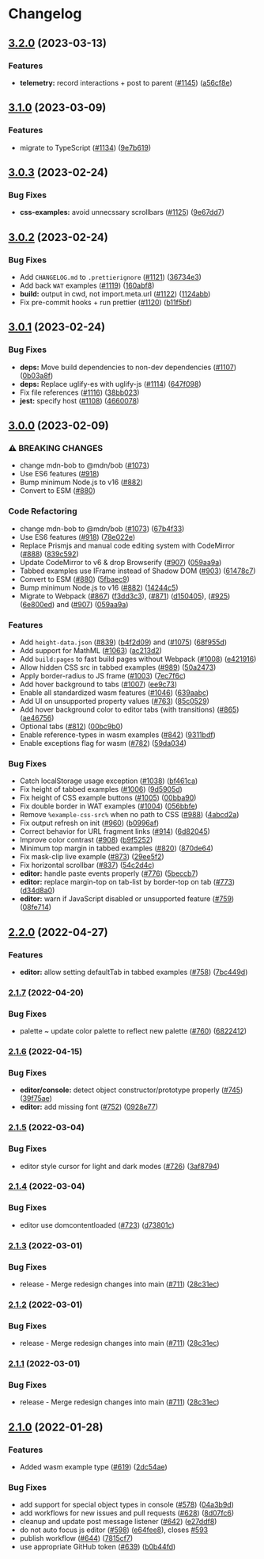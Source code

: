 # Changelog

## [3.2.0](https://github.com/mdn/bob/compare/v3.1.0...v3.2.0) (2023-03-13)


### Features

* **telemetry:** record interactions + post to parent ([#1145](https://github.com/mdn/bob/issues/1145)) ([a56cf8e](https://github.com/mdn/bob/commit/a56cf8e7dd6c410eda7339189f20c7428ec33175))

## [3.1.0](https://github.com/mdn/bob/compare/v3.0.3...v3.1.0) (2023-03-09)


### Features

* migrate to TypeScript ([#1134](https://github.com/mdn/bob/issues/1134)) ([9e7b619](https://github.com/mdn/bob/commit/9e7b619534077c2c8ac290ad30d88c439ac32ef1))

## [3.0.3](https://github.com/mdn/bob/compare/v3.0.2...v3.0.3) (2023-02-24)


### Bug Fixes

* **css-examples:** avoid unnecssary scrollbars ([#1125](https://github.com/mdn/bob/issues/1125)) ([9e67dd7](https://github.com/mdn/bob/commit/9e67dd75c0d634b9b4588ae2d4eda6a6bf0f9dfa))

## [3.0.2](https://github.com/mdn/bob/compare/v3.0.1...v3.0.2) (2023-02-24)


### Bug Fixes

* Add `CHANGELOG.md` to `.prettierignore` ([#1121](https://github.com/mdn/bob/issues/1121)) ([36734e3](https://github.com/mdn/bob/commit/36734e35856f584aa3929655133bc9324503c7ac))
* Add back `WAT` examples ([#1119](https://github.com/mdn/bob/issues/1119)) ([160abf8](https://github.com/mdn/bob/commit/160abf8ab66b3fe9c92ef0d1df09e2d2c3664ad6))
* **build:** output in cwd, not import.meta.url ([#1122](https://github.com/mdn/bob/issues/1122)) ([1124abb](https://github.com/mdn/bob/commit/1124abb03651a7a83eedb65c17f247bef2ebd559))
* Fix pre-commit hooks + run prettier ([#1120](https://github.com/mdn/bob/issues/1120)) ([b11f5bf](https://github.com/mdn/bob/commit/b11f5bf70c64b6efbccc6e2846c52f599065a428))

## [3.0.1](https://github.com/mdn/bob/compare/v3.0.0...v3.0.1) (2023-02-24)


### Bug Fixes

* **deps:** Move build dependencies to non-dev dependencies ([#1107](https://github.com/mdn/bob/issues/1107)) ([0b03a8f](https://github.com/mdn/bob/commit/0b03a8fd5f4e9073c5bace25bbde8ad3ea2b75c3))
* **deps:** Replace uglify-es with uglify-js ([#1114](https://github.com/mdn/bob/issues/1114)) ([647f098](https://github.com/mdn/bob/commit/647f098764cf4dfc15176ac35007f97aec489793))
* Fix file references ([#1116](https://github.com/mdn/bob/issues/1116)) ([38bb023](https://github.com/mdn/bob/commit/38bb023903e047196f06f6e9062398cb66f5f2e5))
* **jest:** specify host ([#1108](https://github.com/mdn/bob/issues/1108)) ([4660078](https://github.com/mdn/bob/commit/46600788468e90c7171611e29f9ba604da919dda))

## [3.0.0](https://github.com/mdn/bob/compare/v2.2.0...v3.0.0) (2023-02-09)

### ⚠ BREAKING CHANGES

- change mdn-bob to @mdn/bob ([#1073](https://github.com/mdn/bob/issues/1073))
- Use ES6 features ([#918](https://github.com/mdn/bob/issues/918))
- Bump minimum Node.js to v16 ([#882](https://github.com/mdn/bob/issues/882))
- Convert to ESM ([#880](https://github.com/mdn/bob/issues/880))

### Code Refactoring

- change mdn-bob to @mdn/bob ([#1073](https://github.com/mdn/bob/issues/1073)) ([67b4f33](https://github.com/mdn/bob/commit/67b4f330e7b7a1581df9608ce0ecdbde4830fdd4))
- Use ES6 features ([#918](https://github.com/mdn/bob/issues/918)) ([78e022e](https://github.com/mdn/bob/commit/78e022e5d5f7a96ec4cce48d496b6711ea0d6f20))
- Replace Prismjs and manual code editing system with CodeMirror ([#888](https://github.com/mdn/bob/issues/888)) ([839c592](https://github.com/mdn/bob/commit/839c592e6e4e66c8f305dd914de2c1aeaf4f763b))
- Update CodeMirror to v6 & drop Browserify ([#907](https://github.com/mdn/bob/issues/907)) ([059aa9a](https://github.com/mdn/bob/commit/059aa9aef38d82094b4c3321f47233dc6c10ad86))
- Tabbed examples use IFrame instead of Shadow DOM ([#903](https://github.com/mdn/bob/issues/903)) ([61478c7](https://github.com/mdn/bob/commit/61478c7fd07cb7d46b4887827d86f53d41817aae))
- Convert to ESM ([#880](https://github.com/mdn/bob/issues/880)) ([5fbaec9](https://github.com/mdn/bob/commit/5fbaec9ea8c8d192f66c1d8ee315d9e802702110))
- Bump minimum Node.js to v16 ([#882](https://github.com/mdn/bob/issues/882)) ([14244c5](https://github.com/mdn/bob/commit/14244c520b779c0ec0cfe818fdfc4833da6f5030))
- Migrate to Webpack ([#867](https://github.com/mdn/bob/issues/867)) ([f3dd3c3](https://github.com/mdn/bob/commit/f3dd3c389250c35d4cd54dcc99e77c0b40193d46)), ([#871](https://github.com/mdn/bob/issues/871)) ([d150405](https://github.com/mdn/bob/commit/d1504059234db26c9e34be538fcd2a195c3c0a89)), ([#925](https://github.com/mdn/bob/issues/925)) ([6e800ed](https://github.com/mdn/bob/commit/6e800ed8e636e4ca6d6fe1d4aeb8d4fb6bd0ff59)) and ([#907](https://github.com/mdn/bob/issues/907)) ([059aa9a](https://github.com/mdn/bob/commit/059aa9aef38d82094b4c3321f47233dc6c10ad86))

### Features

- Add `height-data.json` ([#839](https://github.com/mdn/bob/issues/839)) ([b4f2d09](https://github.com/mdn/bob/commit/b4f2d09a4e53a1ba16f13f5348bdecdc6f598031)) and ([#1075](https://github.com/mdn/bob/issues/1075)) ([68f955d](https://github.com/mdn/bob/commit/68f955d32f1d34a599d053db7264259bf8c966ac))
- Add support for MathML ([#1063](https://github.com/mdn/bob/issues/1063)) ([ac213d2](https://github.com/mdn/bob/commit/ac213d223b8c48fff1f6ff0bdbb38c8dbe6a6542))
- Add `build:pages` to fast build pages without Webpack ([#1008](https://github.com/mdn/bob/issues/1008)) ([e421916](https://github.com/mdn/bob/commit/e421916b47a2a1c6ea0b010db65752006f01db0d))
- Allow hidden CSS src in tabbed examples ([#989](https://github.com/mdn/bob/issues/989)) ([50a2473](https://github.com/mdn/bob/commit/50a2473e6c72aabaa896fc9ea81819ead37d741e))
- Apply border-radius to JS frame ([#1003](https://github.com/mdn/bob/issues/1003)) ([7ec7f6c](https://github.com/mdn/bob/commit/7ec7f6cafbcc2f02c92749f0523eb1166d517dd0))
- Add hover background to tabs ([#1007](https://github.com/mdn/bob/issues/1007)) ([ee9c73](https://github.com/mdn/bob/commit/ee9c73ea1be2c2ccca1045b0896e803719199fcb))
- Enable all standardized wasm features ([#1046](https://github.com/mdn/bob/issues/1046)) ([639aabc](https://github.com/mdn/bob/commit/639aabceb018a44fe10e70808b4c386c433c019c))
- Add UI on unsupported property values ([#763](https://github.com/mdn/bob/issues/763)) ([85c0529](https://github.com/mdn/bob/commit/85c05294c2679662141fcfc06683f204480b74b0))
- Add hover background color to editor tabs (with transitions) ([#865](https://github.com/mdn/bob/issues/865)) ([ae46756](https://github.com/mdn/bob/commit/ae46756f7566a839797cec1f77567786b493efbd))
- Optional tabs ([#812](https://github.com/mdn/bob/issues/812)) ([00bc9b0](https://github.com/mdn/bob/commit/00bc9b0d90f1fa887d0ad3f90d3ebe64bcfbe77a))
- Enable reference-types in wasm examples ([#842](https://github.com/mdn/bob/issues/842)) ([9311bdf](https://github.com/mdn/bob/commit/9311bdf5965c38a11c29bd09975396d562adc0f1))
- Enable exceptions flag for wasm ([#782](https://github.com/mdn/bob/issues/782)) ([59da034](https://github.com/mdn/bob/commit/59da034e228b3d60c25594163b52d9243cbe9e65))

### Bug Fixes

- Catch localStorage usage exception ([#1038](https://github.com/mdn/bob/issues/1038)) ([bf461ca](https://github.com/mdn/bob/commit/bf461ca73728074da24b04b2e9fe91cc44ba65bd))
- Fix height of tabbed examples ([#1006](https://github.com/mdn/bob/issues/1006)) ([9d5905d](https://github.com/mdn/bob/commit/9d5905dc9ef8f22bd428486657982d01a866c330))
- Fix height of CSS example buttons ([#1005](https://github.com/mdn/bob/issues/1005)) ([00bba90](https://github.com/mdn/bob/commit/00bba90ea563e30b9064494a66772b2f05039635))
- Fix double border in WAT examples ([#1004](https://github.com/mdn/bob/issues/1004)) ([056bbfe](https://github.com/mdn/bob/commit/056bbfec40b18406e48096c0940a646eef59869c))
- Remove `%example-css-src%` when no path to CSS ([#988](https://github.com/mdn/bob/issues/988)) ([4abcd2a](https://github.com/mdn/bob/commit/4abcd2a6983324b0518f0477c56bb140b10aebe2))
- Fix output refresh on init ([#960](https://github.com/mdn/bob/issues/960)) ([b0996af](https://github.com/mdn/bob/commit/b0996af547984a301b57443c03f0d6791825dcd0))
- Correct behavior for URL fragment links ([#914](https://github.com/mdn/bob/issues/914)) ([6d82045](https://github.com/mdn/bob/commit/6d82045e1eb276398fce271ff9f97b534290ed1f))
- Improve color contrast ([#908](https://github.com/mdn/bob/issues/908)) ([b9f5252](https://github.com/mdn/bob/commit/b9f52521e34b4b8ed98507add6dc62e08cbfc89c))
- Minimum top margin in tabbed examples ([#820](https://github.com/mdn/bob/issues/820)) ([870de64](https://github.com/mdn/bob/commit/870de64079f15c1664c5b00c72e4b5946ece79f3))
- Fix mask-clip live example ([#873](https://github.com/mdn/bob/issues/873)) ([29ee5f2](https://github.com/mdn/bob/commit/29ee5f2fe9662d96cc816baaaf52b2ecba8cb7e7))
- Fix horizontal scrollbar ([#837](https://github.com/mdn/bob/issues/837)) ([54c2d4c](https://github.com/mdn/bob/commit/54c2d4c51f0b92259c02bd330b761990fe9d4b5d))
- **editor:** handle paste events properly ([#776](https://github.com/mdn/bob/issues/776)) ([5beccb7](https://github.com/mdn/bob/commit/5beccb7f45fe86280ef520cedb8cb3a4e55e97c3))
- **editor:** replace margin-top on tab-list by border-top on tab ([#773](https://github.com/mdn/bob/issues/773)) ([d34d8a0](https://github.com/mdn/bob/commit/d34d8a06810d15f510cf275822b8b20cb5a9c05d))
- **editor:** warn if JavaScript disabled or unsupported feature ([#759](https://github.com/mdn/bob/issues/759)) ([08fe714](https://github.com/mdn/bob/commit/08fe714908ad23dc3557d7778c03ff5c07c51692))

## [2.2.0](https://github.com/mdn/bob/compare/v2.1.7...v2.2.0) (2022-04-27)

### Features

- **editor:** allow setting defaultTab in tabbed examples ([#758](https://github.com/mdn/bob/issues/758)) ([7bc449d](https://github.com/mdn/bob/commit/7bc449d533d44e97c5e42e0fc68c695bbfa84df9))

### [2.1.7](https://github.com/mdn/bob/compare/v2.1.6...v2.1.7) (2022-04-20)

### Bug Fixes

- palette ~ update color palette to reflect new palette ([#760](https://github.com/mdn/bob/issues/760)) ([6822412](https://github.com/mdn/bob/commit/682241218a04010791f86366c774eea457f8b1a7))

### [2.1.6](https://github.com/mdn/bob/compare/v2.1.5...v2.1.6) (2022-04-15)

### Bug Fixes

- **editor/console:** detect object constructor/prototype properly ([#745](https://github.com/mdn/bob/issues/745)) ([39f75ae](https://github.com/mdn/bob/commit/39f75ae317212eef87f65509a2ecb746e0e8904f))
- **editor:** add missing font ([#752](https://github.com/mdn/bob/issues/752)) ([0928e77](https://github.com/mdn/bob/commit/0928e7750781f1770f47e40223783353fcbadb98))

### [2.1.5](https://github.com/mdn/bob/compare/v2.1.4...v2.1.5) (2022-03-04)

### Bug Fixes

- editor style cursor for light and dark modes ([#726](https://github.com/mdn/bob/issues/726)) ([3af8794](https://github.com/mdn/bob/commit/3af879435cabba189108f4d83f9f2a45a1994a0e))

### [2.1.4](https://github.com/mdn/bob/compare/v2.1.3...v2.1.4) (2022-03-04)

### Bug Fixes

- editor use domcontentloaded ([#723](https://github.com/mdn/bob/issues/723)) ([d73801c](https://github.com/mdn/bob/commit/d73801c5820d2d15200802f4c986850b79f30523))

### [2.1.3](https://github.com/mdn/bob/compare/v2.1.2...v2.1.3) (2022-03-01)

### Bug Fixes

- release - Merge redesign changes into main ([#711](https://github.com/mdn/bob/issues/711)) ([28c31ec](https://github.com/mdn/bob/commit/28c31ec392efe83a030115515154c51095bac56f))

### [2.1.2](https://github.com/mdn/bob/compare/v2.1.1...v2.1.2) (2022-03-01)

### Bug Fixes

- release - Merge redesign changes into main ([#711](https://github.com/mdn/bob/issues/711)) ([28c31ec](https://github.com/mdn/bob/commit/28c31ec392efe83a030115515154c51095bac56f))

### [2.1.1](https://github.com/mdn/bob/compare/v2.1.0...v2.1.1) (2022-03-01)

### Bug Fixes

- release - Merge redesign changes into main ([#711](https://github.com/mdn/bob/issues/711)) ([28c31ec](https://github.com/mdn/bob/commit/28c31ec392efe83a030115515154c51095bac56f))

## [2.1.0](https://github.com/mdn/bob/compare/v2.0.1...v2.1.0) (2022-01-28)

### Features

- Added wasm example type ([#619](https://github.com/mdn/bob/issues/619)) ([2dc54ae](https://github.com/mdn/bob/commit/2dc54aefbd025a811ac3ebea83cd54aa214ea862))

### Bug Fixes

- add support for special object types in console ([#578](https://github.com/mdn/bob/issues/578)) ([04a3b9d](https://github.com/mdn/bob/commit/04a3b9dbb2d3d5121c0fe82f2cb7af0a14f17b01))
- add workflows for new issues and pull requests ([#628](https://github.com/mdn/bob/issues/628)) ([8d07fc6](https://github.com/mdn/bob/commit/8d07fc687f6f486f3e28f248964a7d1c03f93ae5))
- cleanup and update post message listener ([#642](https://github.com/mdn/bob/issues/642)) ([e27ddf8](https://github.com/mdn/bob/commit/e27ddf8deabb9f08a75a361e39b6ae1631e19b06))
- do not auto focus js editor ([#598](https://github.com/mdn/bob/issues/598)) ([e64fee8](https://github.com/mdn/bob/commit/e64fee87f2c83602e255824a928ba47ae320cfdb)), closes [#593](https://github.com/mdn/bob/issues/593)
- publish workflow ([#644](https://github.com/mdn/bob/issues/644)) ([7815cf7](https://github.com/mdn/bob/commit/7815cf75663e61eb3cc8575799ff544c9656b475))
- use appropriate GitHub token ([#639](https://github.com/mdn/bob/issues/639)) ([b0b44fd](https://github.com/mdn/bob/commit/b0b44fd5fa362ca717eac2318c2f5674cd6a7d04))
